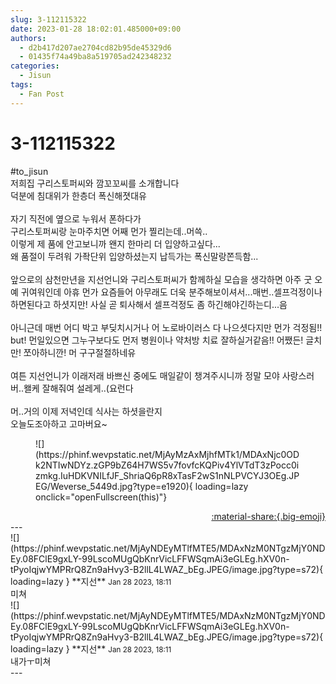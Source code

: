 ```yaml
---
slug: 3-112115322
date: 2023-01-28 18:02:01.485000+09:00
authors:
  - d2b417d207ae2704cd82b95de45329d6
  - 01435f74a49ba8a519705ad242348232
categories:
  - Jisun
tags:
  - Fan Post
---
```


# 3-112115322

<div class="post-container" markdown="1">
<div class="content-container md-sidebar__scrollwrap" markdown="1">

\#to_jisun<br>저희집 구리스토퍼씨와 깜꼬꼬씨를 소개합니다 <br>덕분에 침대위가 한층더 폭신해졋대유<br><br>자기 직전에 옆으로 누워서 폰하다가<br>구리스토퍼씨랑 눈마주치면 어째 먼가 찔리는데..머쓱..<br>이렇게 제 품에 안고보니까 왠지 한마리 더 입양하고싶다...<br>왜 품절이 두려워 가좍단위 입양하셨는지 납득가는 폭신말랑쫀득함...<br><br>앞으로의 삼천만년을 지선언니와 구리스토퍼씨가 함께하실 모습을 생각하면 아주 굿 오예 귀여워인데 아휴 먼가 요즘들어 아무래도 더욱 분주해보이셔서...매번..셀프걱정이나 하면된다고 하셧지만! 사실 곧 퇴사해서 셀프걱정도 좀 하긴해야긴하는디...음<br><br>아니근데 매번 어디 박고 부딪치시거나 어 노로바이러스 다 나으셧다지만 먼가 걱정됨!! but! 먼일있으면 그누구보다도 먼저 병원이나 약처방 치료 잘하실거같음!! 어쨌든! 글치만! 쪼아하니깐! 머 구구절절하네유<br><br>여튼 지선언니가 이래저래 바쁘신 중에도 매일같이 챙겨주시니까 정말 모야 사랑스러버..왤케 잘해줘여 설레게..(요런다<br><br>머..거의 이제 저녁인데 식사는 하셧을란지  <br>오늘도조아하고 고마버요~<br>
<figure markdown="1">
![](https://phinf.wevpstatic.net/MjAyMzAxMjhfMTk1/MDAxNjc0ODk2NTIwNDYz.zGP9bZ64H7WS5v7fovfcKQPiv4YlVTdT3zPocc0izmkg.IuHDKVNILfJF_ShriaQ6pR8xTasF2wS1nNLPVCYJ3OEg.JPEG/Weverse_5449d.jpg?type=e1920){ loading=lazy onclick="openFullscreen(this)"}
</figure>


</div>
</div>

<div style="text-align: right;" markdown="1">
<a href="https://weverse.io/fromis9/fanpost/3-112115322" style="text-align: right;">:material-share:{.big-emoji}</a>
</div>
---

<div class="comments-container md-sidebar__scrollwrap" markdown="1">
<div class="comment" markdown="1">
<div class='id-container' markdown="1">
![](https://phinf.wevpstatic.net/MjAyNDEyMTlfMTE5/MDAxNzM0NTgzMjY0NDEy.08FClE9gxLY-99LscoMUgQbKnrVicLFFWSqmAi3eGLEg.hXV0n-tPyoIqjwYMPRrQ8Zn9aHvy3-B2llL4LWAZ_bEg.JPEG/image.jpg?type=s72){ loading=lazy }
**<span class="artist">지선</span>** <small>Jan 28 2023, 18:11</small><br>
</div>
<div class='comment-body' markdown="1">
미쳐
</div>
</div>
<div class="comment" markdown="1">
<div class='id-container' markdown="1">
![](https://phinf.wevpstatic.net/MjAyNDEyMTlfMTE5/MDAxNzM0NTgzMjY0NDEy.08FClE9gxLY-99LscoMUgQbKnrVicLFFWSqmAi3eGLEg.hXV0n-tPyoIqjwYMPRrQ8Zn9aHvy3-B2llL4LWAZ_bEg.JPEG/image.jpg?type=s72){ loading=lazy }
**<span class="artist">지선</span>** <small>Jan 28 2023, 18:11</small><br>
</div>
<div class='comment-body' markdown="1">
내가ㅜ미쳐
</div>
</div>
</div>
---

